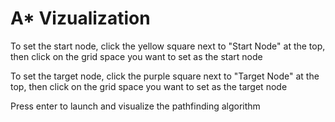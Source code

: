 # A* Vizualization

To set the start node, click the yellow square next to "Start Node" at the top, then click on the grid space you want to set as the start node

To set the target node, click the purple square next to "Target Node" at the top, then click on the grid space you want to set as the target node

Press enter to launch and visualize the pathfinding algorithm
